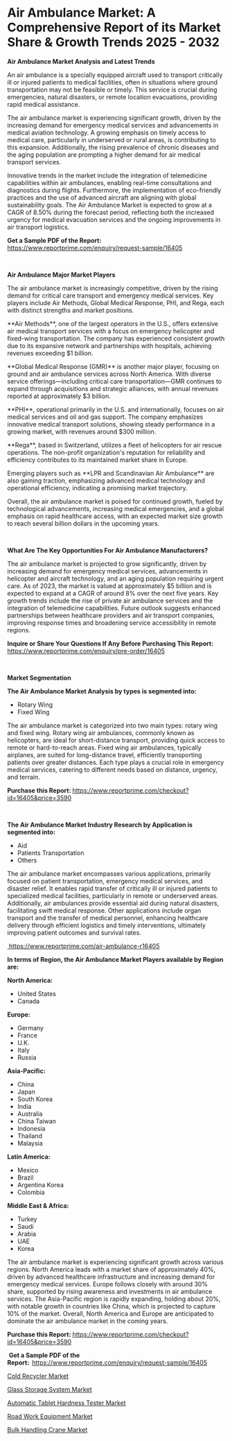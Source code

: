 <p><h1>Air Ambulance Market: A Comprehensive Report of its Market Share & Growth Trends 2025 - 2032</h1></p><p><strong>Air Ambulance Market Analysis and Latest Trends</strong></p>
<p><p>An air ambulance is a specially equipped aircraft used to transport critically ill or injured patients to medical facilities, often in situations where ground transportation may not be feasible or timely. This service is crucial during emergencies, natural disasters, or remote location evacuations, providing rapid medical assistance.</p><p>The air ambulance market is experiencing significant growth, driven by the increasing demand for emergency medical services and advancements in medical aviation technology. A growing emphasis on timely access to medical care, particularly in underserved or rural areas, is contributing to this expansion. Additionally, the rising prevalence of chronic diseases and the aging population are prompting a higher demand for air medical transport services.</p><p>Innovative trends in the market include the integration of telemedicine capabilities within air ambulances, enabling real-time consultations and diagnostics during flights. Furthermore, the implementation of eco-friendly practices and the use of advanced aircraft are aligning with global sustainability goals. The Air Ambulance Market is expected to grow at a CAGR of 8.50% during the forecast period, reflecting both the increased urgency for medical evacuation services and the ongoing improvements in air transport logistics.</p></p>
<p><strong>Get a Sample PDF of the Report:&nbsp;</strong> <a href="https://www.reportprime.com/enquiry/request-sample/16405?utm_campaign=3001&utm_medium=2&utm_source=Github&utm_content=ia&utm_term=17032025&utm_id=air-ambulance">https://www.reportprime.com/enquiry/request-sample/16405</a></p>
<p>&nbsp;</p>
<p><strong>Air Ambulance Major Market Players</strong></p>
<p><p>The air ambulance market is increasingly competitive, driven by the rising demand for critical care transport and emergency medical services. Key players include Air Methods, Global Medical Response, PHI, and Rega, each with distinct strengths and market positions.</p><p>**Air Methods**, one of the largest operators in the U.S., offers extensive air medical transport services with a focus on emergency helicopter and fixed-wing transportation. The company has experienced consistent growth due to its expansive network and partnerships with hospitals, achieving revenues exceeding $1 billion.</p><p>**Global Medical Response (GMR)** is another major player, focusing on ground and air ambulance services across North America. With diverse service offerings—including critical care transportation—GMR continues to expand through acquisitions and strategic alliances, with annual revenues reported at approximately $3 billion.</p><p>**PHI**, operational primarily in the U.S. and internationally, focuses on air medical services and oil and gas support. The company emphasizes innovative medical transport solutions, showing steady performance in a growing market, with revenues around $300 million.</p><p>**Rega**, based in Switzerland, utilizes a fleet of helicopters for air rescue operations. The non-profit organization's reputation for reliability and efficiency contributes to its maintained market share in Europe.</p><p>Emerging players such as **LPR and Scandinavian Air Ambulance** are also gaining traction, emphasizing advanced medical technology and operational efficiency, indicating a promising market trajectory.</p><p>Overall, the air ambulance market is poised for continued growth, fueled by technological advancements, increasing medical emergencies, and a global emphasis on rapid healthcare access, with an expected market size growth to reach several billion dollars in the upcoming years.</p></p>
<p>&nbsp;</p>
<p><strong>What Are The Key Opportunities For Air Ambulance Manufacturers?</strong></p>
<p><p>The air ambulance market is projected to grow significantly, driven by increasing demand for emergency medical services, advancements in helicopter and aircraft technology, and an aging population requiring urgent care. As of 2023, the market is valued at approximately $5 billion and is expected to expand at a CAGR of around 8% over the next five years. Key growth trends include the rise of private air ambulance services and the integration of telemedicine capabilities. Future outlook suggests enhanced partnerships between healthcare providers and air transport companies, improving response times and broadening service accessibility in remote regions.</p></p>
<p><strong>Inquire or Share Your Questions If Any Before Purchasing This Report:</strong> <a href="https://www.reportprime.com/enquiry/pre-order/16405?utm_campaign=3001&utm_medium=2&utm_source=Github&utm_content=ia&utm_term=17032025&utm_id=air-ambulance">https://www.reportprime.com/enquiry/pre-order/16405</a></p>
<p>&nbsp;</p>
<p><strong>Market Segmentation</strong></p>
<p><strong>The Air Ambulance Market Analysis by types is segmented into:</strong></p>
<p><ul><li>Rotary Wing</li><li>Fixed Wing</li></ul></p>
<p><p>The air ambulance market is categorized into two main types: rotary wing and fixed wing. Rotary wing air ambulances, commonly known as helicopters, are ideal for short-distance transport, providing quick access to remote or hard-to-reach areas. Fixed wing air ambulances, typically airplanes, are suited for long-distance travel, efficiently transporting patients over greater distances. Each type plays a crucial role in emergency medical services, catering to different needs based on distance, urgency, and terrain.</p></p>
<p><strong>Purchase this Report:&nbsp;</strong><a href="https://www.reportprime.com/checkout?id=16405&price=3590&utm_campaign=3001&utm_medium=2&utm_source=Github&utm_content=ia&utm_term=17032025&utm_id=air-ambulance">https://www.reportprime.com/checkout?id=16405&price=3590</a></p>
<p>&nbsp;</p>
<p><strong>The Air Ambulance Market Industry Research by Application is segmented into:</strong></p>
<p><ul><li>Aid</li><li>Patients Transportation</li><li>Others</li></ul></p>
<p><p>The air ambulance market encompasses various applications, primarily focused on patient transportation, emergency medical services, and disaster relief. It enables rapid transfer of critically ill or injured patients to specialized medical facilities, particularly in remote or underserved areas. Additionally, air ambulances provide essential aid during natural disasters, facilitating swift medical response. Other applications include organ transport and the transfer of medical personnel, enhancing healthcare delivery through efficient logistics and timely interventions, ultimately improving patient outcomes and survival rates.</p></p>
<p><a href="https://www.reportprime.com/air-ambulance-r16405?utm_campaign=3001&utm_medium=2&utm_source=Github&utm_content=ia&utm_term=17032025&utm_id=air-ambulance">&nbsp;https://www.reportprime.com/air-ambulance-r16405</a></p>
<p><strong>In terms of Region, the Air Ambulance Market Players available by Region are:</strong></p>
<p>
    <p> <strong> North America: </strong>
        <ul>
            <li>United States</li>
            <li>Canada</li>
        </ul>
        </p> 
    <p> <strong> Europe: </strong>
        <ul>
            <li>Germany</li>
            <li>France</li>
            <li>U.K.</li>
            <li>Italy</li>
            <li>Russia</li>
        </ul>
        </p> 
    <p> <strong> Asia-Pacific: </strong>
        <ul>
            <li>China</li>
            <li>Japan</li>
            <li>South Korea</li>
            <li>India</li>
            <li>Australia</li>
            <li>China Taiwan</li>
            <li>Indonesia</li>
            <li>Thailand</li>
            <li>Malaysia</li>
        </ul>
        </p> 
    <p> <strong> Latin America: </strong>
        <ul>
            <li>Mexico</li>
            <li>Brazil</li>
            <li>Argentina Korea</li>
            <li>Colombia</li>
        </ul>
        </p> 
    <p> <strong> Middle East & Africa: </strong>
        <ul>
            <li>Turkey</li>
            <li>Saudi</li>
            <li>Arabia</li>
            <li>UAE</li>
            <li>Korea</li>
        </ul>
    </p>
    </p>
<p><p>The air ambulance market is experiencing significant growth across various regions. North America leads with a market share of approximately 40%, driven by advanced healthcare infrastructure and increasing demand for emergency medical services. Europe follows closely with around 30% share, supported by rising awareness and investments in air ambulance services. The Asia-Pacific region is rapidly expanding, holding about 20%, with notable growth in countries like China, which is projected to capture 10% of the market. Overall, North America and Europe are anticipated to dominate the air ambulance market in the coming years.</p></p>
<p><strong>Purchase this Report: </strong><a href="https://www.reportprime.com/checkout?id=16405&price=3590&utm_campaign=3001&utm_medium=2&utm_source=Github&utm_content=ia&utm_term=17032025&utm_id=air-ambulance">https://www.reportprime.com/checkout?id=16405&price=3590</a></p>
<p>&nbsp;<strong>Get a Sample PDF of the Report:&nbsp;&nbsp;</strong><a href="https://www.reportprime.com/enquiry/request-sample/16405?utm_campaign=3001&utm_medium=2&utm_source=Github&utm_content=ia&utm_term=17032025&utm_id=air-ambulance">https://www.reportprime.com/enquiry/request-sample/16405</a></p>
<p><strong></strong></p>
<p><p><a href="https://www.linkedin.com/pulse/size-dynamics-expected-growth-cold-recycler-market-from-a18bf?utm_campaign=3001&utm_medium=2&utm_source=Github&utm_content=ia&utm_term=17032025&utm_id=air-ambulance">Cold Recycler Market</a></p><p><a href="https://www.linkedin.com/pulse/glass-storage-system-market-size-competitive-differentiation-dczhf?utm_campaign=3001&utm_medium=2&utm_source=Github&utm_content=ia&utm_term=17032025&utm_id=air-ambulance">Glass Storage System Market</a></p><p><a href="https://www.linkedin.com/pulse/in-depth-automatic-tablet-hardness-tester-market-analysis-ja3zf?utm_campaign=3001&utm_medium=2&utm_source=Github&utm_content=ia&utm_term=17032025&utm_id=air-ambulance">Automatic Tablet Hardness Tester Market</a></p><p><a href="https://www.linkedin.com/pulse/road-work-equipment-market-size-global-revenue-sales-rccof?utm_campaign=3001&utm_medium=2&utm_source=Github&utm_content=ia&utm_term=17032025&utm_id=air-ambulance">Road Work Equipment Market</a></p><p><a href="https://www.linkedin.com/pulse/analysis-current-state-future-growth-potential-bulk-handling-hvkif?utm_campaign=3001&utm_medium=2&utm_source=Github&utm_content=ia&utm_term=17032025&utm_id=air-ambulance">Bulk Handling Crane Market</a></p></p>
